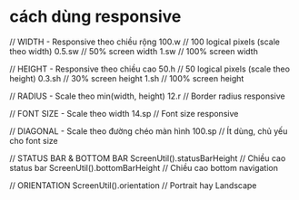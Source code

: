 # cách dùng responsive

// WIDTH - Responsive theo chiều rộng
100.w     // 100 logical pixels (scale theo width)
0.5.sw    // 50% screen width
1.sw      // 100% screen width

// HEIGHT - Responsive theo chiều cao
50.h      // 50 logical pixels (scale theo height)
0.3.sh    // 30% screen height
1.sh      // 100% screen height

// RADIUS - Scale theo min(width, height)
12.r      // Border radius responsive

// FONT SIZE - Scale theo width
14.sp     // Font size responsive

// DIAGONAL - Scale theo đường chéo màn hình
100.sp    // Ít dùng, chủ yếu cho font size

// STATUS BAR & BOTTOM BAR
ScreenUtil().statusBarHeight  // Chiều cao status bar
ScreenUtil().bottomBarHeight  // Chiều cao bottom navigation

// ORIENTATION
ScreenUtil().orientation      // Portrait hay Landscape
